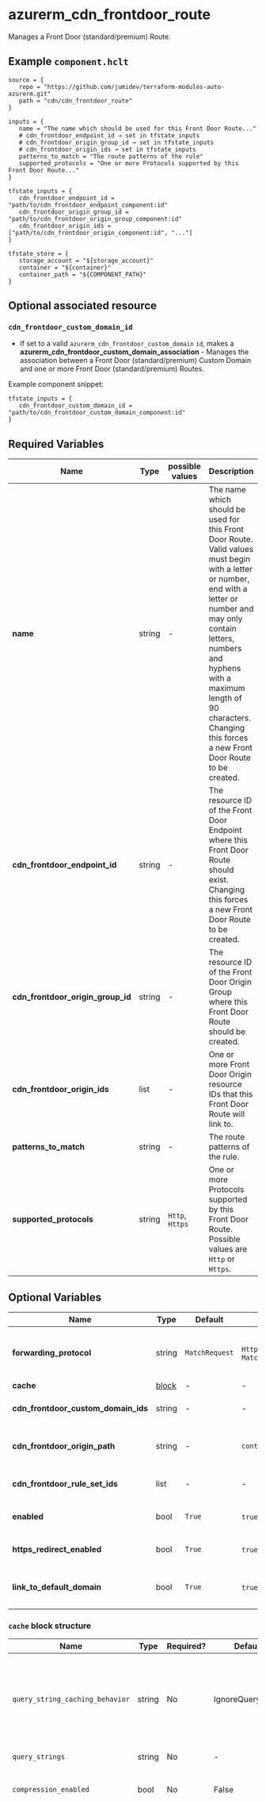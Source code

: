 # azurerm_cdn_frontdoor_route

Manages a Front Door (standard/premium) Route.

## Example `component.hclt`

```hcl
source = {
   repo = "https://github.com/jumidev/terraform-modules-auto-azurerm.git"   
   path = "cdn/cdn_frontdoor_route"   
}

inputs = {
   name = "The name which should be used for this Front Door Route..."   
   # cdn_frontdoor_endpoint_id → set in tfstate_inputs
   # cdn_frontdoor_origin_group_id → set in tfstate_inputs
   # cdn_frontdoor_origin_ids → set in tfstate_inputs
   patterns_to_match = "The route patterns of the rule"   
   supported_protocols = "One or more Protocols supported by this Front Door Route..."   
}

tfstate_inputs = {
   cdn_frontdoor_endpoint_id = "path/to/cdn_frontdoor_endpoint_component:id"   
   cdn_frontdoor_origin_group_id = "path/to/cdn_frontdoor_origin_group_component:id"   
   cdn_frontdoor_origin_ids = ["path/to/cdn_frontdoor_origin_component:id", "..."]   
}

tfstate_store = {
   storage_account = "${storage_account}"   
   container = "${container}"   
   container_path = "${COMPONENT_PATH}"   
}

```
## Optional associated resource


### `cdn_frontdoor_custom_domain_id` 

- If set to a valid `azurerm_cdn_frontdoor_custom_domain` `id`, makes a **azurerm_cdn_frontdoor_custom_domain_association** - Manages the association between a Front Door (standard/premium) Custom Domain and one or more Front Door (standard/premium) Routes.

Example component snippet:

```hcl
tfstate_inputs = {
   cdn_frontdoor_custom_domain_id = "path/to/cdn_frontdoor_custom_domain_component:id"
}
```


## Required Variables

| Name | Type |  possible values |  Description |
| ---- | --------- |  ----------- | ----------- |
| **name** | string |  -  |  The name which should be used for this Front Door Route. Valid values must begin with a letter or number, end with a letter or number and may only contain letters, numbers and hyphens with a maximum length of 90 characters. Changing this forces a new Front Door Route to be created. | 
| **cdn_frontdoor_endpoint_id** | string |  -  |  The resource ID of the Front Door Endpoint where this Front Door Route should exist. Changing this forces a new Front Door Route to be created. | 
| **cdn_frontdoor_origin_group_id** | string |  -  |  The resource ID of the Front Door Origin Group where this Front Door Route should be created. | 
| **cdn_frontdoor_origin_ids** | list |  -  |  One or more Front Door Origin resource IDs that this Front Door Route will link to. | 
| **patterns_to_match** | string |  -  |  The route patterns of the rule. | 
| **supported_protocols** | string |  `Http`, `Https`  |  One or more Protocols supported by this Front Door Route. Possible values are `Http` or `Https`. | 

## Optional Variables

| Name | Type |  Default  |  possible values |  Description |
| ---- | --------- |  ----------- | ----------- | ----------- |
| **forwarding_protocol** | string |  `MatchRequest`  |  `HttpOnly`, `HttpsOnly`, `MatchRequest`  |  The Protocol that will be use when forwarding traffic to backends. Possible values are `HttpOnly`, `HttpsOnly` or `MatchRequest`. Defaults to `MatchRequest`. | 
| **cache** | [block](#cache-block-structure) |  -  |  -  |  A `cache` block. | 
| **cdn_frontdoor_custom_domain_ids** | string |  -  |  -  |  The IDs of the Front Door Custom Domains which are associated with this Front Door Route. | 
| **cdn_frontdoor_origin_path** | string |  -  |  `contoso.cloudapp.net/originpath`  |  A directory path on the Front Door Origin that can be used to retrieve content (e.g. `contoso.cloudapp.net/originpath`). | 
| **cdn_frontdoor_rule_set_ids** | list |  -  |  -  |  A list of the Front Door Rule Set IDs which should be assigned to this Front Door Route. | 
| **enabled** | bool |  `True`  |  `true`, `false`  |  Is this Front Door Route enabled? Possible values are `true` or `false`. Defaults to `true`. | 
| **https_redirect_enabled** | bool |  `True`  |  `true`, `false`  |  Automatically redirect HTTP traffic to HTTPS traffic? Possible values are `true` or `false`. Defaults to `true`. | 
| **link_to_default_domain** | bool |  `True`  |  `true`, `false`  |  Should this Front Door Route be linked to the default endpoint? Possible values include `true` or `false`. Defaults to `true`. | 

### `cache` block structure

| Name | Type | Required? | Default | Description |
| ---- | ---- | --------- | ------- | ----------- |
| `query_string_caching_behavior` | string | No | IgnoreQueryString | Defines how the Front Door Route will cache requests that include query strings. Possible values include 'IgnoreQueryString', 'IgnoreSpecifiedQueryStrings', 'IncludeSpecifiedQueryStrings' or 'UseQueryString'. Defaults to 'IgnoreQueryString'. |
| `query_strings` | string | No | - | Query strings to include or ignore. |
| `compression_enabled` | bool | No | False | Is content compression enabled? Possible values are 'true' or 'false'. Defaults to 'false'. |
| `content_types_to_compress` | string | No | - | A list of one or more 'Content types' (formerly known as 'MIME types') to compress. Possible values include 'application/eot', 'application/font', 'application/font-sfnt', 'application/javascript', 'application/json', 'application/opentype', 'application/otf', 'application/pkcs7-mime', 'application/truetype', 'application/ttf', 'application/vnd.ms-fontobject', 'application/xhtml+xml', 'application/xml', 'application/xml+rss', 'application/x-font-opentype', 'application/x-font-truetype', 'application/x-font-ttf', 'application/x-httpd-cgi', 'application/x-mpegurl', 'application/x-opentype', 'application/x-otf', 'application/x-perl', 'application/x-ttf', 'application/x-javascript', 'font/eot', 'font/ttf', 'font/otf', 'font/opentype', 'image/svg+xml', 'text/css', 'text/csv', 'text/html', 'text/javascript', 'text/js', 'text/plain', 'text/richtext', 'text/tab-separated-values', 'text/xml', 'text/x-script', 'text/x-component' or 'text/x-java-source'. |



## Outputs

| Name | Type | Sensitive? | Description |
| ---- | ---- | --------- | --------- |
| **id** | string | No  | The ID of the Front Door Route. | 

Additionally, all variables are provided as outputs.
